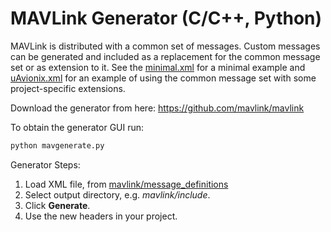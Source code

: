# MAVLink Generator (C/C++, Python)

MAVLink is distributed with a common set of messages. Custom messages can be generated and included as a replacement for the common message set or as extension to it. See the [minimal.xml](https://github.com/mavlink/mavlink/blob/master/message_definitions/v1.0/minimal.xml) for a minimal example and [uAvionix.xml](https://github.com/mavlink/mavlink/blob/master/message_definitions/v1.0/uAvionix.xml) for an example of using the common message set with some project-specific extensions.

Download the generator from here: https://github.com/mavlink/mavlink

To obtain the generator GUI run:

```sh
python mavgenerate.py
```
 
Generator Steps:
1. Load XML file, from [mavlink/message_definitions](https://github.com/mavlink/mavlink/tree/master/message_definitions)
1. Select output directory, e.g. *mavlink/include*.
1. Click **Generate**.
1. Use the new headers in your project.